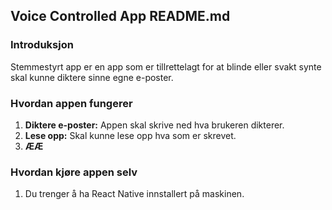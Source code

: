 ## Voice Controlled App README.md

### Introduksjon

Stemmestyrt app er en app som er tillrettelagt for  at blinde eller svakt synte skal kunne diktere sinne egne e-poster. 

### Hvordan appen fungerer

1. **Diktere e-poster:** Appen skal skrive ned hva brukeren dikterer.
2. **Lese opp:** Skal kunne lese opp hva som er skrevet.
3. **ÆÆ**
   
### Hvordan kjøre appen selv

1. Du trenger å ha React Native innstallert på maskinen.
